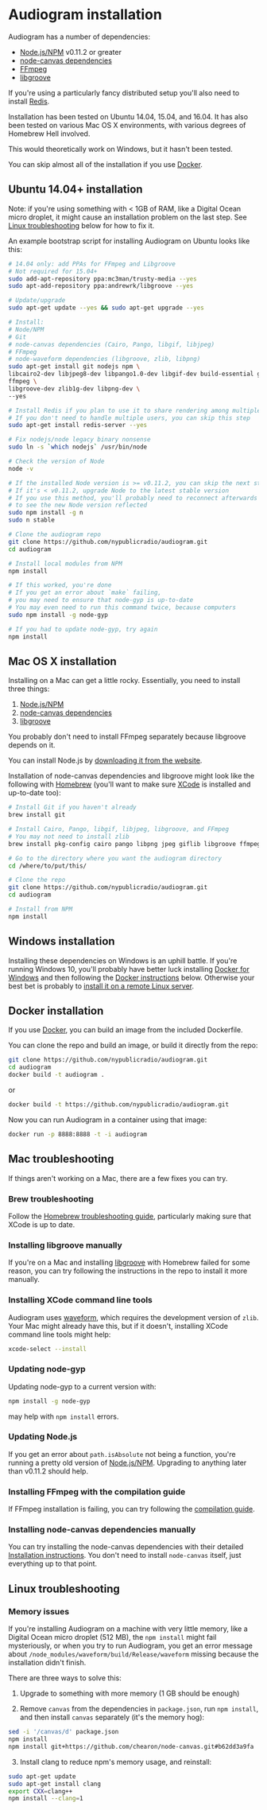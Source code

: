 # Audiogram installation

Audiogram has a number of dependencies:

* [Node.js/NPM](https://nodejs.org/) v0.11.2 or greater
* [node-canvas dependencies](https://github.com/Automattic/node-canvas#installation)
* [FFmpeg](https://www.ffmpeg.org/)
* [libgroove](https://github.com/andrewrk/libgroove)

If you're using a particularly fancy distributed setup you'll also need to install [Redis](http://redis.io/).

Installation has been tested on Ubuntu 14.04, 15.04, and 16.04. It has also been tested on various Mac OS X environments, with various degrees of Homebrew Hell involved.

This would theoretically work on Windows, but it hasn't been tested.

You can skip almost all of the installation if you use [Docker](#docker-installation).

## Ubuntu 14.04+ installation

Note: if you're using something with < 1GB of RAM, like a Digital Ocean micro droplet, it might cause an installation problem on the last step. See [Linux troubleshooting](INSTALL.md#linux-troubleshooting) below for how to fix it.

An example bootstrap script for installing Audiogram on Ubuntu looks like this:

```sh
# 14.04 only: add PPAs for FFmpeg and Libgroove
# Not required for 15.04+
sudo add-apt-repository ppa:mc3man/trusty-media --yes
sudo apt-add-repository ppa:andrewrk/libgroove --yes

# Update/upgrade
sudo apt-get update --yes && sudo apt-get upgrade --yes

# Install:
# Node/NPM
# Git
# node-canvas dependencies (Cairo, Pango, libgif, libjpeg)
# FFmpeg
# node-waveform dependencies (libgroove, zlib, libpng)
sudo apt-get install git nodejs npm \
libcairo2-dev libjpeg8-dev libpango1.0-dev libgif-dev build-essential g++ \
ffmpeg \
libgroove-dev zlib1g-dev libpng-dev \
--yes

# Install Redis if you plan to use it to share rendering among multiple processes/servers
# If you don't need to handle multiple users, you can skip this step
sudo apt-get install redis-server --yes

# Fix nodejs/node legacy binary nonsense
sudo ln -s `which nodejs` /usr/bin/node

# Check the version of Node
node -v

# If the installed Node version is >= v0.11.2, you can skip the next step
# If it's < v0.11.2, upgrade Node to the latest stable version
# If you use this method, you'll probably need to reconnect afterwards
# to see the new Node version reflected
sudo npm install -g n
sudo n stable

# Clone the audiogram repo
git clone https://github.com/nypublicradio/audiogram.git
cd audiogram

# Install local modules from NPM
npm install

# If this worked, you're done
# If you get an error about `make` failing,
# you may need to ensure that node-gyp is up-to-date
# You may even need to run this command twice, because computers
sudo npm install -g node-gyp

# If you had to update node-gyp, try again
npm install
```

## Mac OS X installation

Installing on a Mac can get a little rocky. Essentially, you need to install three things:

1. [Node.js/NPM](https://nodejs.org/)
2. [node-canvas dependencies](https://github.com/Automattic/node-canvas#installation)
4. [libgroove](https://github.com/andrewrk/libgroove)

You probably don't need to install FFmpeg separately because libgroove depends on it.

You can install Node.js by [downloading it from the website](https://nodejs.org/).

Installation of node-canvas dependencies and libgroove might look like the following with [Homebrew](http://brew.sh/) (you'll want to make sure [XCode](https://developer.apple.com/xcode/) is installed and up-to-date too):

```sh
# Install Git if you haven't already
brew install git

# Install Cairo, Pango, libgif, libjpeg, libgroove, and FFmpeg
# You may not need to install zlib
brew install pkg-config cairo pango libpng jpeg giflib libgroove ffmpeg

# Go to the directory where you want the audiogram directory
cd /where/to/put/this/

# Clone the repo
git clone https://github.com/nypublicradio/audiogram.git
cd audiogram

# Install from NPM
npm install
```

## Windows installation

Installing these dependencies on Windows is an uphill battle.  If you're running Windows 10, you'll probably have better luck installing [Docker for Windows](https://docs.docker.com/docker-for-windows/) and then following the [Docker instructions](INSTALL.md#docker-installation) below. Otherwise your best bet is probably to [install it on a remote Linux server](SERVER.md#im-the-only-one-using-it-and-installing-it-on-macwindows-was-a-real-drag).

## Docker installation

If you use [Docker](https://www.docker.com/products/docker), you can build an image from the included Dockerfile.

You can clone the repo and build an image, or build it directly from the repo:

```sh
git clone https://github.com/nypublicradio/audiogram.git
cd audiogram
docker build -t audiogram .
```

or

```sh
docker build -t https://github.com/nypublicradio/audiogram.git
```

Now you can run Audiogram in a container using that image:

```sh
docker run -p 8888:8888 -t -i audiogram
```

## Mac troubleshooting

If things aren't working on a Mac, there are a few fixes you can try.

### Brew troubleshooting

Follow the [Homebrew troubleshooting guide](https://github.com/Homebrew/brew/blob/master/share/doc/homebrew/Troubleshooting.md#troubleshooting), particularly making sure that XCode is up to date.

### Installing libgroove manually

If you're on a Mac and installing [libgroove](https://github.com/andrewrk/libgroove) with Homebrew failed for some reason, you can try following the instructions in the repo to install it more manually.

### Installing XCode command line tools

Audiogram uses [waveform](https://github.com/andrewrk/waveform), which requires the development version of `zlib`. Your Mac might already have this, but if it doesn't, installing XCode command line tools might help:

```sh
xcode-select --install
```

### Updating node-gyp

Updating node-gyp to a current version with:

```sh
npm install -g node-gyp
```

may help with `npm install` errors.

### Updating Node.js

If you get an error about `path.isAbsolute` not being a function, you're running a pretty old version of [Node.js/NPM](https://nodejs.org/). Upgrading to anything later than v0.11.2 should help.

### Installing FFmpeg with the compilation guide

If FFmpeg installation is failing, you can try following the [compilation guide](https://trac.ffmpeg.org/wiki/CompilationGuide).

### Installing node-canvas dependencies manually

You can try installing the node-canvas dependencies with their detailed [Installation instructions](https://github.com/Automattic/node-canvas/wiki/_pages).  You don't need to install `node-canvas` itself, just everything up to that point.

## Linux troubleshooting

### Memory issues

If you're installing Audiogram on a machine with very little memory, like a Digital Ocean micro droplet (512 MB), the `npm install` might fail mysteriously, or when you try to run Audiogram, you get an error message about `/node_modules/waveform/build/Release/waveform` missing because the installation didn't finish.

There are three ways to solve this:

1. Upgrade to something with more memory (1 GB should be enough)

2. Remove `canvas` from the dependencies in `package.json`, run `npm install`, and then install `canvas` separately (it's the memory hog):

```sh
sed -i '/canvas/d' package.json
npm install
npm install git+https://github.com/chearon/node-canvas.git#b62dd3a9fa
```

3. Install clang to reduce npm's memory usage, and reinstall:

```sh
sudo apt-get update
sudo apt-get install clang
export CXX=clang++
npm install --clang=1
```
